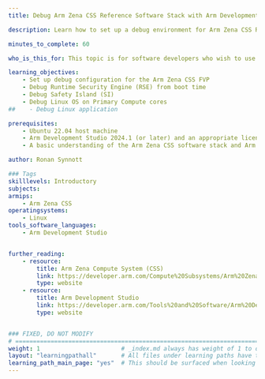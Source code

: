```yaml
---
title: Debug Arm Zena CSS Reference Software Stack with Arm Development Studio

description: Learn how to set up a debug environment for Arm Zena CSS Reference Software Stack

minutes_to_complete: 60

who_is_this_for: This topic is for software developers who wish to use Arm Development Studio to explore and debug the Arm Zena CSS Reference Software Stack.

learning_objectives: 
    - Set up debug configuration for the Arm Zena CSS FVP
    - Debug Runtime Security Engine (RSE) from boot time
    - Debug Safety Island (SI)
    - Debug Linux OS on Primary Compute cores
##    - Debug Linux application

prerequisites:
    - Ubuntu 22.04 host machine
    - Arm Development Studio 2024.1 (or later) and an appropriate license
    - A basic understanding of the Arm Zena CSS software stack and Arm processors

author: Ronan Synnott

### Tags
skilllevels: Introductory
subjects: 
armips:
    - Arm Zena CSS
operatingsystems:
    - Linux
tools_software_languages:
    - Arm Development Studio


further_reading:
    - resource:
        title: Arm Zena Compute System (CSS)
        link: https://developer.arm.com/Compute%20Subsystems/Arm%20Zena%20Compute%20Subsystem
        type: website
    - resource:
        title: Arm Development Studio
        link: https://developer.arm.com/Tools%20and%20Software/Arm%20Development%20Studio
        type: website


### FIXED, DO NOT MODIFY
# ================================================================================
weight: 1                       # _index.md always has weight of 1 to order correctly
layout: "learningpathall"       # All files under learning paths have this same wrapper
learning_path_main_page: "yes"  # This should be surfaced when looking for related content. Only set for _index.md of learning path content.
---
```

